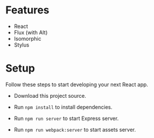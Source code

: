 # Features

* React
* Flux (with Alt)
* Isomorphic
* Stylus

# Setup

Follow these steps to start developing your next React app.

* Download this project source.

* Run `npm install` to install dependencies.

* Run `npm run server` to start Express server.

* Run `npm run webpack:server` to start assets server.
